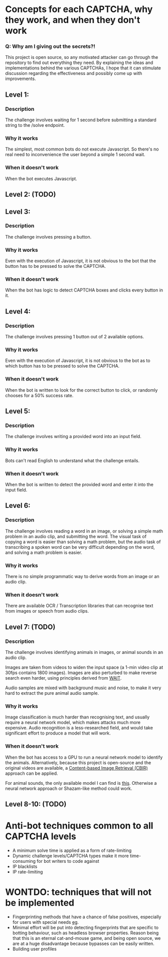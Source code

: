 # Concepts for each CAPTCHA, why they work, and when they don't work

### Q: Why am I giving out the secrets?!

This project is open source, so any motivated attacker can go through the repository to find out everything they need. By explaining the ideas and implementations behind the various CAPTCHAs, I hope that it can stimulate discussion regarding the effectiveness and possibly come up with improvements.


## Level 1:

### Description

The challenge involves waiting for 1 second before submitting a standard string to the /solve endpoint.

### Why it works

The simplest, most common bots do not execute Javascript. So there's no real need to inconvenience the user beyond a simple 1 second wait.

### When it doesn't work

When the bot executes Javascript.

## Level 2: (TODO)

## Level 3:

### Description

The challenge involves pressing a button.

### Why it works

Even with the execution of Javascript, it is not obvious to the bot that the button has to be pressed to solve the CAPTCHA.

### When it doesn't work

When the bot has logic to detect CAPTCHA boxes and clicks every button in it.

## Level 4:

### Description

The challenge involves pressing 1 button out of 2 available options.

### Why it works

Even with the execution of Javascript, it is not obvious to the bot as to which button has to be pressed to solve the CAPTCHA.

### When it doesn't work

When the bot is written to look for the correct button to click, or randomly chooses for a 50% success rate.

## Level 5:

### Description

The challenge involves writing a provided word into an input field.

### Why it works

Bots can't read English to understand what the challenge entails.

### When it doesn't work

When the bot is written to detect the provided word and enter it into the input field.

## Level 6:

### Description

The challenge involves reading a word in an image, or solving a simple math problem in an audio clip, and submitting the word. The visual task of copying a word is easier than solving a math problem, but the audio task of transcribing a spoken word can be very difficult depending on the word, and solving a math problem is easier.

### Why it works

There is no simple programmatic way to derive words from an image or an audio clip.

### When it doesn't work

There are available OCR / Transcription libraries that can recognise text from images or speech from audio clips.

## Level 7: (TODO)

### Description

The challenge involves identifying animals in images, or animal sounds in an audio clip. 

Images are taken from videos to widen the input space (a 1-min video clip at 30fps contains 1800 images). Images are also perturbed to make reverse search even harder, using principles derived from [WAIT](https://trace.moe/faq). 

Audio samples are mixed with background music and noise, to make it very hard to extract the pure animal audio sample.

### Why it works

Image classification is much harder than recognising text, and usually require a neural network model, which makes attacks much more expensive. Audio recognition is a less-researched field, and would take significant effort to produce a model that will work.

### When it doesn't work

When the bot has access to a GPU to run a neural network model to identify the animals. Alternatively, because this project is open-source and the original videos are available, a [Content-based Image Retrieval (CBIR)](https://go-talks.appspot.com/github.com/soruly/slides/whatanime.ga-2018.slide) approach can be applied.

For animal sounds, the only available model I can find is [this](https://lis-unicamp.github.io/current-projects/wasis/). Otherwise a neural network approach or Shazam-like method could work.

## Level 8-10: (TODO)

# Anti-bot techniques common to all CAPTCHA levels

* A minimum solve time is applied as a form of rate-limiting
* Dynamic challenge levels/CAPTCHA types make it more time-consuming for bot writers to code against
* IP blacklists
* IP rate-limiting

# WONTDO: techniques that will not be implemented

* Fingerprinting methods that have a chance of false positives, especially for users with special needs [eg](https://news.ycombinator.com/item?id=22114108).
* Minimal effort will be put into detecting fingerprints that are specific to botting behaviour, such as headless browser properties. Reason being that this is an eternal cat-and-mouse game, and being open source, we are at a huge disadvantage because bypasses can be easily written.
* Building user profiles